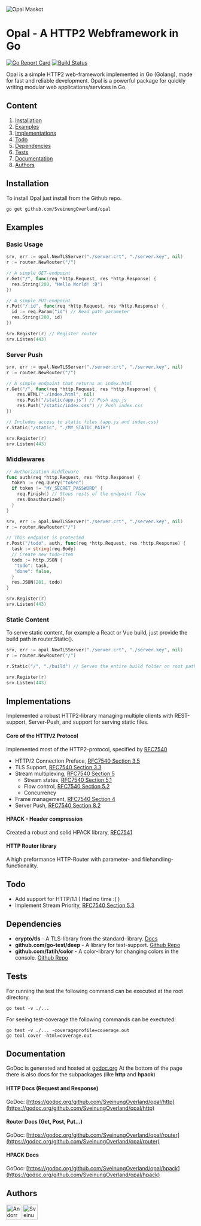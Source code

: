![Opal Maskot](https://user-images.githubusercontent.com/31648998/56930012-a62f2380-6adb-11e9-9c69-a49eaab1c4b8.png)

# Opal - A HTTP2 Webframework in Go 

[![Go Report Card](https://goreportcard.com/badge/github.com/SveinungOverland/Opal)](https://goreportcard.com/report/github.com/SveinungOverland/Opal)
[![Build Status](https://travis-ci.com/SveinungOverland/opal.svg?token=qzzDg7qxp9Cyq4d1SzcF&branch=master)](https://travis-ci.com/SveinungOverland/opal)

Opal is a simple HTTP2 web-framework implemented in Go (Golang), made for fast and reliable development. Opal is a powerful package for quickly writing modular web applications/services in Go.

## Content
1. [Installation](#installation)
2. [Examples](#examples)
3. [Implementations](#implementations)
4. [Todo](#todo)
5. [Dependencies](#dependencies)
6. [Tests](#tests)
7. [Documentation](#documentation)
8. [Authors](#authors)

## Installation
To install Opal just install from the Github repo.
```
go get github.com/SveinungOverland/opal
```

## Examples
### Basic Usage
```go
srv, err := opal.NewTLSServer("./server.crt", "./server.key", nil)
r := router.NewRouter("/")

// A simple GET-endpoint
r.Get("/", func(req *http.Request, res *http.Response) {
  res.String(200, "Hello World! :D")
})

// A simple PUT-endpoint
r.Put("/:id", func(req *http.Request, res *http.Response) {
  id := req.Param("id") // Read path parameter
  res.String(200, id)
})

srv.Register(r) // Register router
srv.Listen(443)
```

### Server Push
```go
srv, err := opal.NewTLSServer("./server.crt", "./server.key", nil)
r := router.NewRouter("/")

// A simple endpoint that returns an index.html
r.Get("/", func(req *http.Request, res *http.Response) {
    res.HTML("./index.html", nil)
    res.Push("/static/app.js") // Push app.js
    res.Push("/static/index.css") // Push index.css
})

// Includes access to static files (app.js and index.css)
r.Static("/static", "./MY_STATIC_PATH")

srv.Register(r)
srv.Listen(443)
```
### Middlewares
```go
// Authorization middleware
func auth(req *http.Request, res *http.Response) {
  token := req.Query("token")
  if token != "MY_SECRET_PASSWORD" {
    req.Finish() // Stops rests of the endpoint flow
    res.Unauthorized()
  }
}

srv, err := opal.NewTLSServer("./server.crt", "./server.key", nil)
r := router.NewRouter("/")

// This endpoint is protected
r.Post("/todo", auth, func(req *http.Request, res *http.Response) {
  task := string(req.Body)
  // Create new todo-item
  todo := http.JSON {
   "todo": task,
   "done": false,
  }
  res.JSON(201, todo)
}

srv.Register(r)
srv.Listen(443)
```

### Static Content
To serve static content, for example a React or Vue build, just provide the build path in router.Static().
```go
srv, err := opal.NewTLSServer("./server.crt", "./server.key", nil)
r := router.NewRouter("/")

r.Static("/", "./build") // Serves the entire build folder on root path

srv.Register(r)
srv.Listen(443)
```

## Implementations
Implemented a robust HTTP2-library managing multiple clients with REST-support, Server-Push, and support for serving static files.

#### Core of the HTTP/2 Protocol
Implemented most of the HTTP2-protocol, specified by [RFC7540](https://tools.ietf.org/html/rfc7540)
 * HTTP/2 Connection Preface, [RFC7540 Section 3.5](https://tools.ietf.org/html/rfc7540#section-3.5)
 * TLS Support, [RFC7540 Section 3.3](https://tools.ietf.org/html/rfc7540#section-3.3)
 * Stream multiplexing, [RFC7540 Section 5](https://tools.ietf.org/html/rfc7540#section-5)
    - Stream states, [RFC7540 Section 5.1](https://tools.ietf.org/html/rfc7540#section-5.1)
    - Flow control, [RFC7540 Section 5.2](https://tools.ietf.org/html/rfc7540#section-5.2)
    - Concurrency
 * Frame management, [RFC7540 Section 4](https://tools.ietf.org/html/rfc7540#section-4)
 * Server Push, [RFC7540 Section 8.2](https://tools.ietf.org/html/rfc7540#section-8.2)
 
#### HPACK - Header compression
Created a robust and solid HPACK library, [RFC7541](https://tools.ietf.org/html/rfc7541)

#### HTTP Router library
A high preformance HTTP-Router with parameter- and filehandling-functionality.

## Todo
* Add support for HTTP/1.1 ( Had no time :( )
* Implement Stream Priority, [RFC7540 Section 5.3](https://tools.ietf.org/html/rfc7540#section-5.3)


## Dependencies

* __crypto/tls__ - A TLS-library from the standard-library. [Docs](https://golang.org/pkg/crypto/tls/)
* __github.com/go-test/deep__ - A library for test-support. [Github Repo](github.com/go-test/deep)
* __github.com/fatih/color__ - A color-library for changing colors in the console. [Github Repo](github.com/fatih/color)


## Tests
For running the test the following command can be executed at the root directory.
```
go test -v ./...
```
For seeing test-coverage the following commands can be exectuted:
```
go test -v ./... -coverageprofile=coverage.out
go tool cover -html=coverage.out
```

## Documentation
GoDoc is generated and hosted at [godoc.org](https://godoc.org/github.com/SveinungOverland/opal)
At the bottom of the page there is also docs for the subpackages (like __http__ and __hpack__)

#### HTTP Docs (Request and Response)
GoDoc: [https://godoc.org/github.com/SveinungOverland/opal/http](https://godoc.org/github.com/SveinungOverland/opal/http)

#### Router Docs (Get, Post, Put...)
GoDoc: [https://godoc.org/github.com/SveinungOverland/opal/router](https://godoc.org/github.com/SveinungOverland/opal/router)

#### HPACK Docs
GoDoc: [https://godoc.org/github.com/SveinungOverland/opal/hpack](https://godoc.org/github.com/SveinungOverland/opal/hpack)

## Authors
<a href="https://github.com/Andorr" target="_blank"><img src="https://avatars2.githubusercontent.com/u/31648998?s=400&v=4" width=40 title="Andorr"/></a>
<a href="https://github.com/SveinungOverland" target="_blank"><img src="https://avatars0.githubusercontent.com/u/39273837?s=460&v=4" width=40 title="SveinungOverland"/></a>
